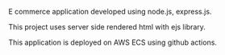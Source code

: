 E commerce application developed using node.js, express.js. 

This project uses server side rendered html with ejs library. 

This application is deployed on AWS ECS using github actions.

